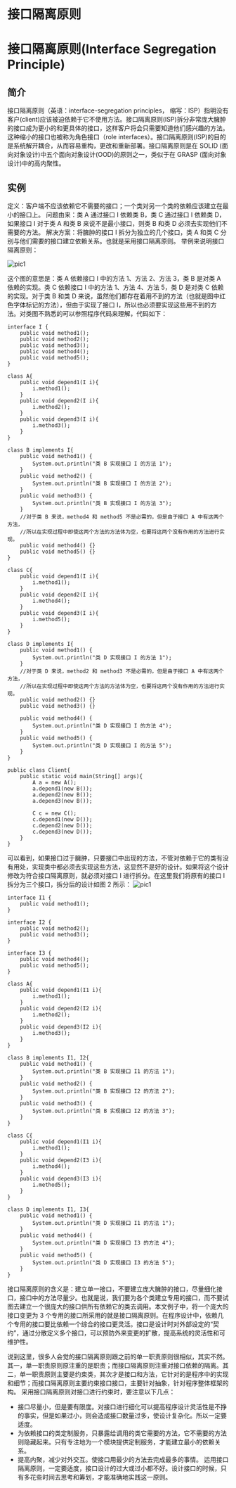 # 接口隔离原则

# 接口隔离原则(Interface Segregation Principle)

## 简介

接口隔离原则（英语：interface-segregation principles， 缩写：ISP）指明没有客户(client)应该被迫依赖于它不使用方法。接口隔离原则(ISP)拆分非常庞大臃肿的接口成为更小的和更具体的接口，这样客户将会只需要知道他们感兴趣的方法。这种缩小的接口也被称为角色接口（role interfaces）。接口隔离原则(ISP)的目的是系统解开耦合，从而容易重构，更改和重新部署。接口隔离原则是在 SOLID (面向对象设计)中五个面向对象设计(OOD)的原则之一，类似于在 GRASP (面向对象设计)中的高内聚性。

## 实例

定义：客户端不应该依赖它不需要的接口；一个类对另一个类的依赖应该建立在最小的接口上。 问题由来：类 A 通过接口 I 依赖类 B，类 C 通过接口 I 依赖类 D，如果接口 I 对于类 A 和类 B 来说不是最小接口，则类 B 和类 D 必须去实现他们不需要的方法。 解决方案：将臃肿的接口 I 拆分为独立的几个接口，类 A 和类 C 分别与他们需要的接口建立依赖关系。也就是采用接口隔离原则。 举例来说明接口隔离原则：

![pic1](img/pic0.jpg)

这个图的意思是：类 A 依赖接口 I 中的方法 1、方法 2、方法 3，类 B 是对类 A 依赖的实现。类 C 依赖接口 I 中的方法 1、方法 4、方法 5，类 D 是对类 C 依赖的实现。对于类 B 和类 D 来说，虽然他们都存在着用不到的方法（也就是图中红色字体标记的方法），但由于实现了接口 I，所以也必须要实现这些用不到的方法。对类图不熟悉的可以参照程序代码来理解，代码如下：

```
interface I {  
    public void method1();  
    public void method2();  
    public void method3();  
    public void method4();  
    public void method5();  
}  

class A{  
    public void depend1(I i){  
        i.method1();  
    }  
    public void depend2(I i){  
        i.method2();  
    }  
    public void depend3(I i){  
        i.method3();  
    }  
}  

class B implements I{  
    public void method1() {  
        System.out.println("类 B 实现接口 I 的方法 1");  
    }  
    public void method2() {  
        System.out.println("类 B 实现接口 I 的方法 2");  
    }  
    public void method3() {  
        System.out.println("类 B 实现接口 I 的方法 3");  
    }  
    //对于类 B 来说，method4 和 method5 不是必需的，但是由于接口 A 中有这两个方法，  
    //所以在实现过程中即使这两个方法的方法体为空，也要将这两个没有作用的方法进行实现。  
    public void method4() {}  
    public void method5() {}  
}  

class C{  
    public void depend1(I i){  
        i.method1();  
    }  
    public void depend2(I i){  
        i.method4();  
    }  
    public void depend3(I i){  
        i.method5();  
    }  
}  

class D implements I{  
    public void method1() {  
        System.out.println("类 D 实现接口 I 的方法 1");  
    }  
    //对于类 D 来说，method2 和 method3 不是必需的，但是由于接口 A 中有这两个方法，  
    //所以在实现过程中即使这两个方法的方法体为空，也要将这两个没有作用的方法进行实现。  
    public void method2() {}  
    public void method3() {}  

    public void method4() {  
        System.out.println("类 D 实现接口 I 的方法 4");  
    }  
    public void method5() {  
        System.out.println("类 D 实现接口 I 的方法 5");  
    }  
}  

public class Client{  
    public static void main(String[] args){  
        A a = new A();  
        a.depend1(new B());  
        a.depend2(new B());  
        a.depend3(new B());  

        C c = new C();  
        c.depend1(new D());  
        c.depend2(new D());  
        c.depend3(new D());  
    }  
} 
```

可以看到，如果接口过于臃肿，只要接口中出现的方法，不管对依赖于它的类有没有用处，实现类中都必须去实现这些方法，这显然不是好的设计。如果将这个设计修改为符合接口隔离原则，就必须对接口 I 进行拆分。在这里我们将原有的接口 I 拆分为三个接口，拆分后的设计如图 2 所示： ![pic1](img/pic1.jpg)

```
interface I1 {  
    public void method1();  
}  

interface I2 {  
    public void method2();  
    public void method3();  
}  

interface I3 {  
    public void method4();  
    public void method5();  
}  

class A{  
    public void depend1(I1 i){  
        i.method1();  
    }  
    public void depend2(I2 i){  
        i.method2();  
    }  
    public void depend3(I2 i){  
        i.method3();  
    }  
}  

class B implements I1, I2{  
    public void method1() {  
        System.out.println("类 B 实现接口 I1 的方法 1");  
    }  
    public void method2() {  
        System.out.println("类 B 实现接口 I2 的方法 2");  
    }  
    public void method3() {  
        System.out.println("类 B 实现接口 I2 的方法 3");  
    }  
}  

class C{  
    public void depend1(I1 i){  
        i.method1();  
    }  
    public void depend2(I3 i){  
        i.method4();  
    }  
    public void depend3(I3 i){  
        i.method5();  
    }  
}  

class D implements I1, I3{  
    public void method1() {  
        System.out.println("类 D 实现接口 I1 的方法 1");  
    }  
    public void method4() {  
        System.out.println("类 D 实现接口 I3 的方法 4");  
    }  
    public void method5() {  
        System.out.println("类 D 实现接口 I3 的方法 5");  
    }  
} 
```

接口隔离原则的含义是：建立单一接口，不要建立庞大臃肿的接口，尽量细化接口，接口中的方法尽量少。也就是说，我们要为各个类建立专用的接口，而不要试图去建立一个很庞大的接口供所有依赖它的类去调用。本文例子中，将一个庞大的接口变更为 3 个专用的接口所采用的就是接口隔离原则。在程序设计中，依赖几个专用的接口要比依赖一个综合的接口更灵活。接口是设计时对外部设定的“契约”，通过分散定义多个接口，可以预防外来变更的扩散，提高系统的灵活性和可维护性。

说到这里，很多人会觉的接口隔离原则跟之前的单一职责原则很相似，其实不然。其一，单一职责原则原注重的是职责；而接口隔离原则注重对接口依赖的隔离。其二，单一职责原则主要是约束类，其次才是接口和方法，它针对的是程序中的实现和细节；而接口隔离原则主要约束接口接口，主要针对抽象，针对程序整体框架的构。 采用接口隔离原则对接口进行约束时，要注意以下几点：

*   接口尽量小，但是要有限度。对接口进行细化可以提高程序设计灵活性是不挣的事实，但是如果过小，则会造成接口数量过多，使设计复杂化。所以一定要适度。
*   为依赖接口的类定制服务，只暴露给调用的类它需要的方法，它不需要的方法则隐藏起来。只有专注地为一个模块提供定制服务，才能建立最小的依赖关系。
*   提高内聚，减少对外交互。使接口用最少的方法去完成最多的事情。 运用接口隔离原则，一定要适度，接口设计的过大或过小都不好。设计接口的时候，只有多花些时间去思考和筹划，才能准确地实践这一原则。